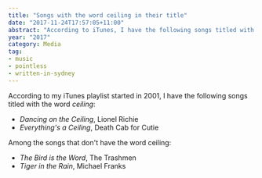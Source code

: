 ```yaml
---
title: "Songs with the word ceiling in their title"
date: "2017-11-24T17:57:05+11:00"
abstract: "According to iTunes, I have the following songs titled with the word ceiling, in case you wondered."
year: "2017"
category: Media
tag:
- music
- pointless
- written-in-sydney
---
```

According to my iTunes playlist started in 2001, I have the following songs titled with the word *ceiling*:

* *Dancing on the Ceiling*, Lionel Richie
* *Everything's a Ceiling*, Death Cab for Cutie

Among the songs that don't have the word ceiling:

* *The Bird is the Word*, The Trashmen
* *Tiger in the Rain*, Michael Franks

